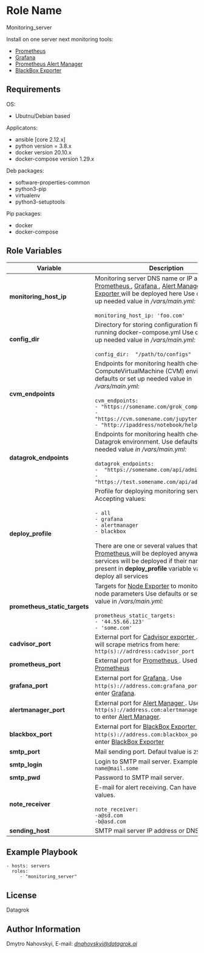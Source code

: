Role Name
=========
Monitoring_server

Install on one server next monitoring tools:  
* [Prometheus](https://prometheus.io/docs/introduction/overview/)
* [Grafana](https://grafana.com/grafana/)
* [Prometheus Alert Manager](https://prometheus.io/docs/alerting/latest/alertmanager/)
* [BlackBox Exporter](https://github.com/prometheus/blackbox_exporter)

Requirements
------------
OS:
 - Ubutnu/Debian based

Applicatons:
 - ansible [core 2.12.x]
 - python version = 3.8.x
 - docker version 20.10.x
 - docker-compose version 1.29.x
   
Deb packages:
 - software-properties-common
 - python3-pip
 - virtualenv
 - python3-setuptools 

Pip packages:
 - docker
 - docker-compose

Role Variables
--------------
| Variable | Description  |
| ------ | --------- |
| **monitoring_host_ip**    | Monitoring server DNS name or IP address. [Prometheus ]( https://prometheus.io/docs/introduction/overview/ ), [ Grafana ]( https://grafana.com/grafana/ ), [ Alert Manager ]( https://prometheus.io/docs/alerting/latest/alertmanager/ ), [ BlackBox Exporter ]( https://github.com/prometheus/blackbox_exporter ) will be deployed here   Use defaults or set up needed value in */vars/main.yml:* <br> <br>  `monitoring_host_ip: 'foo.com'`|
|**config_dir**|Directory for storing configuration files and running docker-compose.yml Use defaults or set up needed value in */vars/main.yml:* <br> <br> `config_dir:  "/path/to/configs"`|
|**cvm_endpoints**| Endpoints for monitoring health checks on ComputeVirtualMachine (CVM) environment. Use defaults or set up needed value in */vars/main.yml:*  <br> <br> `cvm_endpoints:` <br>  `- "https://somename.com/grok_compute/info"`<br> `- "https://cvm.somename.com/jupyter/helper/info"`<br> `- "http://ipaddress/notebook/helper/info"`| 
|**datagrok_endpoints**|Endpoints for monitoring health checks on Datagrok environment. Use defaults or set up needed value *in /vars/main.yml:* <br><br>  `datagrok_endpoints:` <br>   `-  "https://somename.com/api/admin/health"`<br> `-  "https://test.somename.com/api/admin/health"`|
|**deploy_profile**|Profile for deploying monitoring service. Accepting values: <br><br>`- all`<br> `- grafana`<br> `- alertmanager`<br> `- blackbox`<br><br> There are one or several values that can be used. [Prometheus ]( https://prometheus.io/docs/introduction/overview/ ) will be deployed anyway. Other services will be deployed if their names are present in **deploy_profile** variable value. `all` - deploy all services|
|**prometheus_static_targets**|Targets for [Node Exporter](https://prometheus.io/docs/guides/node-exporter/) to monitor hardware node parameters Use defaults or set up needed value in */vars/main.yml:* <br><br>  `prometheus_static_targets:` <br> `- '44.55.66.123'`<br> `- 'some.com' `|
|**cadvisor_port**|External port for  [ Cadvisor exporter ]( https://github.com/google/cadvisor ) .  [ Prometheus ]( https://prometheus.io/docs/introduction/overview/ )  will scrape metrics from here: <br> `http(s)://adrdress:cadvisor_port`|
|**prometheus_port**|External port for [ Prometheus ]( https://prometheus.io/docs/introduction/overview/ ). Used for checking [ Prometheus ]( https://prometheus.io/docs/introduction/overview/ )|
|**grafana_port**|External port for [ Grafana ]( https://grafana.com/grafana/ ). Use `http(s)://address.com:grafana_port value` to enter [Grafana](https://grafana.com/grafana/).|
|**alertmanager_port**|External port for [ Alert Manager ]( https://prometheus.io/docs/alerting/latest/alertmanager/ ). Use  `http(s)://address.com:alertmanager_port value`  to enter  [Alert Manager](https://prometheus.io/docs/alerting/latest/alertmanager/).|
|**blackbox_port**| External port for [ BlackBox Exporter ]( https://github.com/prometheus/blackbox_exporter ). Use  `http(s)://address.com:blackbox_port value`  to enter  [BlackBox Exporter](https://github.com/prometheus/blackbox_exporter)|
|**smtp_port**|Mail sending port. Defaul tvalue is `25`|
|**smtp_login**|Login to SMTP mail server. Example: `name@mail.some`|
|**smtp_pwd**|Password to SMTP mail server.|
|**note_receiver**|E-mail for alert receiving. Can have several values. <br><br> `note_receiver:`<br> `-a@sd.com` <br> `-b@asd.com`|
|**sending_host**|SMTP mail server IP address or DNS address|


Example Playbook
----------------


    - hosts: servers
      roles:
         - "monitoring_server"

License
-------

Datagrok

Author Information
------------------

Dmytro Nahovskyi,
E-mail: *dnahovskyi@datagrok.ai*
